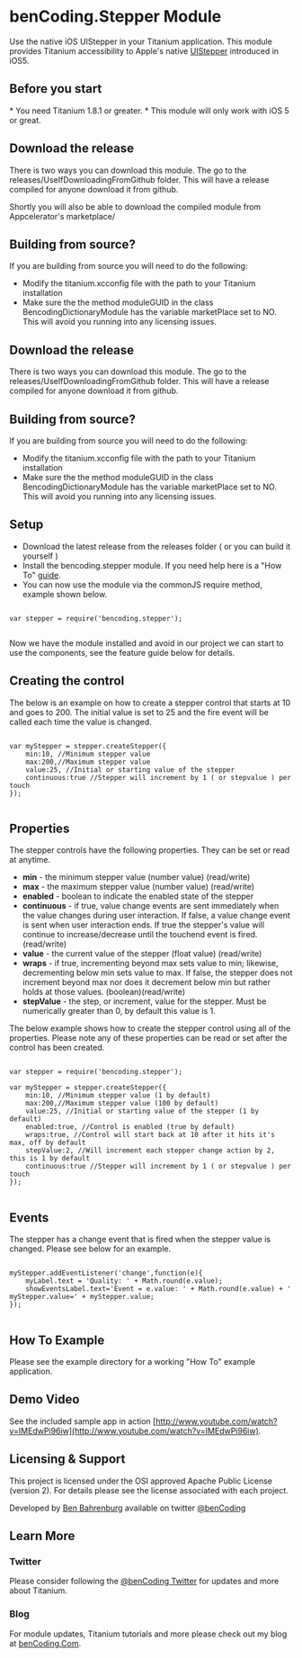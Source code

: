 <h1>benCoding.Stepper Module</h1>

Use the native iOS UIStepper in your Titanium application. This module provides Titanium accessibility to Apple's native [UIStepper](https://developer.apple.com/library/ios/#documentation/UIKit/Reference/UIStepper_Class/Reference/Reference.html) introduced in iOS5.


<h2>Before you start</h2>
* You need Titanium 1.8.1 or greater.
* This module will only work with iOS 5 or great.  

<h2>Download the release</h2>

There is two ways you can download this module. The go to the releases/UseIfDownloadingFromGithub folder. This will have a release compiled for anyone download it from github.

Shortly you will also be able to download the compiled module from Appcelerator's marketplace/

<h2>Building from source?</h2>

If you are building from source you will need to do the following:

* Modify the titanium.xcconfig file with the path to your Titanium installation
* Make sure the the method moduleGUID in the class BencodingDictionaryModule has the variable marketPlace set to NO. This will avoid you running into any licensing issues.

<h2>Download the release</h2>

There is two ways you can download this module. The go to the releases/UseIfDownloadingFromGithub folder. This will have a release compiled for anyone download it from github.

<h2>Building from source?</h2>

If you are building from source you will need to do the following:

* Modify the titanium.xcconfig file with the path to your Titanium installation
* Make sure the the method moduleGUID in the class BencodingDictionaryModule has the variable marketPlace set to NO. This will avoid you running into any licensing issues.


<h2>Setup</h2>

* Download the latest release from the releases folder ( or you can build it yourself )
* Install the bencoding.stepper module. If you need help here is a "How To" [guide](https://wiki.appcelerator.org/display/guides/Configuring+Apps+to+Use+Modules). 
* You can now use the module via the commonJS require method, example shown below.

<pre><code>
var stepper = require('bencoding.stepper');

</code></pre>

Now we have the module installed and avoid in our project we can start to use the components, see the feature guide below for details.

<h2>Creating the control</h2>

The below is an example on how to create a stepper control that starts at 10 and goes to 200. The initial value is set to 25 and the fire event will be called each time the value is changed.

<pre><code>
var myStepper = stepper.createStepper({
	min:10, //Minimum stepper value
	max:200,//Maximum stepper value
	value:25, //Initial or starting value of the stepper
	continuous:true //Stepper will increment by 1 ( or stepvalue ) per touch
});

</code></pre>

<h2>Properties</h2>

The stepper controls have the following properties.  They can be set or read at anytime.

* <b>min</b> - the minimum stepper value (number value) (read/write)
* <b>max</b> - the maximum stepper value (number value) (read/write)
* <b>enabled</b> - boolean to indicate the enabled state of the stepper
* <b>continuous</b> - if true, value change events are sent immediately when the value changes during user interaction. If false, a value change event is sent when user interaction ends. If true the stepper's value will continue to increase/decrease until the touchend event is fired. (read/write)
* <b>value</b> - the current value of the stepper (float value) (read/write)
* <b>wraps</b> - if true, incrementing beyond max sets value to min; likewise, decrementing below min sets value to max. If false, the stepper does not increment beyond max nor does it decrement below min but rather holds at those values. (boolean)(read/write)
* <b>stepValue</b> - the step, or increment, value for the stepper. Must be numerically greater than 0, by default this value is 1.

The below example shows how to create the stepper control using all of the properties.  Please note any of these properties can be read or set after the control has been created. 

<pre><code>
var stepper = require('bencoding.stepper');

var myStepper = stepper.createStepper({
    min:10, //Minimum stepper value (1 by default)
    max:200,//Maximum stepper value (100 by default)
    value:25, //Initial or starting value of the stepper (1 by default)
    enabled:true, //Control is enabled (true by default)
    wraps:true, //Control will start back at 10 after it hits it's max, off by default
    stepValue:2, //Will increment each stepper change action by 2, this is 1 by default
    continuous:true //Stepper will increment by 1 ( or stepvalue ) per touch
});

</code></pre>

<h2>Events</h2>

The stepper has a change event that is fired when the stepper value is changed.  Please see below for an example.

<pre><code>
myStepper.addEventListener('change',function(e){
	myLabel.text = 'Quality: ' + Math.round(e.value);
	showEventsLabel.text='Event = e.value: ' + Math.round(e.value) + ' myStepper.value=' + myStepper.value;
});

</code></pre>

<h2>How To Example</h2>

Please see the example directory for a working "How To" example application.

<h2>Demo Video</h2>

See the included sample app in action [http://www.youtube.com/watch?v=IMEdwPi96iw](http://www.youtube.com/watch?v=IMEdwPi96iw).

<h2>Licensing & Support</h2>

This project is licensed under the OSI approved Apache Public License (version 2). For details please see the license associated with each project.

Developed by [Ben Bahrenburg](http://bahrenburgs.com) available on twitter [@benCoding](http://twitter.com/benCoding)

<h2>Learn More</h2>

<h3>Twitter</h3>

Please consider following the [@benCoding Twitter](http://www.twitter.com/benCoding) for updates 
and more about Titanium.

<h3>Blog</h3>

For module updates, Titanium tutorials and more please check out my blog at [benCoding.Com](http://benCoding.com). 
